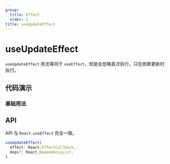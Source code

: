 ```yaml
---
group:
  title: Effect
  order: 2
title: useUpdateEffect
---
```


# useUpdateEffect

`useUpdateEffect` 用法等同于 `useEffect`，但是会忽略首次执行，只在依赖更新时执行。

## 代码演示

### 基础用法

<code src="./demo/demo1.tsx" ></code>

## API

API 与 `React.useEffect` 完全一致。

```typescript
useUpdateEffect(
  effect: React.EffectCallback,
  deps?: React.DependencyList,
)
```
